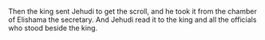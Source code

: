 Then the king sent Jehudi to get the scroll, and he took it from the chamber of Elishama the secretary. And Jehudi read it to the king and all the officials who stood beside the king.
